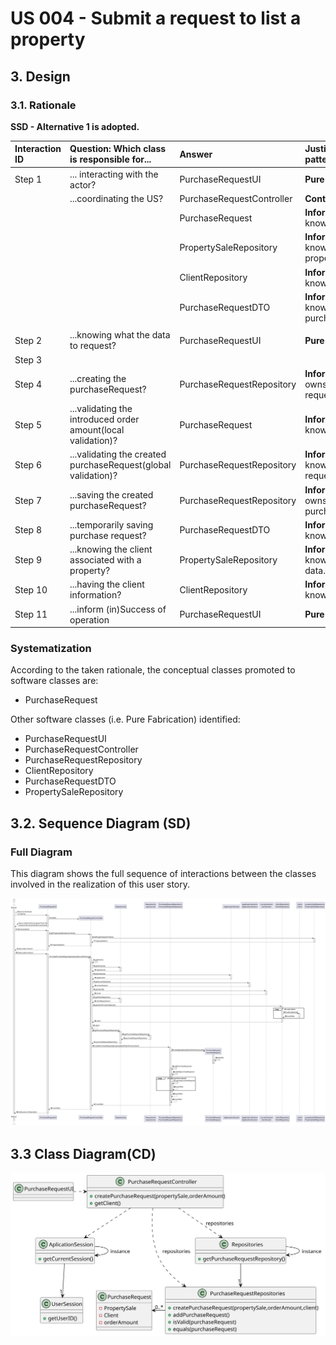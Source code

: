 # US 004 - Submit a request to list a property 

## 3. Design 

### 3.1. Rationale

**SSD - Alternative 1 is adopted.**

| Interaction ID | Question: Which class is responsible for...                   | Answer                    | Justification (with patterns)                          |
|:---------------|:--------------------------------------------------------------|:--------------------------|:-------------------------------------------------------|
| Step 1  		     | 	... interacting with the actor?                              | PurchaseRequestUI         | **Pure Fabrication.**                                  |
|                | ...coordinating the US?                                       | PurchaseRequestController | **Controller.**                                        |
|                |                                                               | PurchaseRequest           | **InformationExpert:** knows its data.                 |
|                |                                                               | PropertySaleRepository    | **InformationExpert:** knows all properties sale.      |
|                |                                                               | ClientRepository          | **InformationExpert:** knows all clients.              |
|                |                                                               | PurchaseRequestDTO        | **InformationExpert:** knows the purchase requests.    |
|                |                                                               |                           |                                                        |
| Step 2         | ...knowing what the data to request?                          | PurchaseRequestUI         | **Pure Fabrication.**                                  |
| Step 3         |                                                               |                           |                                                        | 
| Step 4         | ...creating the purchaseRequest?                              | PurchaseRequestRepository | **InformationExpert:** owns the purchase requests.     | 
| Step 5         | ...validating the introduced order amount(local validation)?  | PurchaseRequest           | **InformationExpert:** knows its data.                 | 
| Step 6         | ...validating the created purchaseRequest(global validation)? | PurchaseRequestRepository | **InformationExpert:** knows all purchase request.     | 
| Step 7         | ...saving the created purchaseRequest?                        | PurchaseRequestRepository | **InformationExpert:** owns all the purchase requests. | 
| Step 8         | ...temporarily saving purchase request?                       | PurchaseRequestDTO        | **InformationExpert:** knows its data.                 |
| Step 9         | ...knowing the client associated with a property?             | PropertySaleRepository    | **InformationExpert:** knows its own data.             |
| Step 10        | ...having the client information?                             | ClientRepository          | **InformationExpert:** knows all clients.              |
| Step 11        | ...inform (in)Success of operation                            | PurchaseRequestUI         | **Pure Fabrication.**                                  | 

### Systematization ##

According to the taken rationale, the conceptual classes promoted to software classes are:

 * PurchaseRequest

Other software classes (i.e. Pure Fabrication) identified: 

 * PurchaseRequestUI
 * PurchaseRequestController
 * PurchaseRequestRepository
 * ClientRepository
 * PurchaseRequestDTO
 * PropertySaleRepository


## 3.2. Sequence Diagram (SD)

###  Full Diagram

This diagram shows the full sequence of interactions between the classes involved in the realization of this user story.

![Sequence Diagram - Full](svg/us010-sequence-diagram-full.svg)

## 3.3 Class Diagram(CD)
![Class Diagram](svg/us010-class-diagram.svg)
